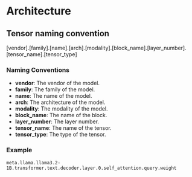 # Architecture

## Tensor naming convention

[vendor].[family].[name].[arch].[modality].[block_name].[layer_number].[tensor_name].[tensor_type]

### Naming Conventions

- **vendor**: The vendor of the model.
- **family**: The family of the model.
- **name**: The name of the model.
- **arch**: The architecture of the model.
- **modality**: The modality of the model.
- **block_name**: The name of the block.
- **layer_number**: The layer number.
- **tensor_name**: The name of the tensor.
- **tensor_type**: The type of the tensor.

### Example

```
meta.llama.llama3.2-1B.transformer.text.decoder.layer.0.self_attention.query.weight
```
